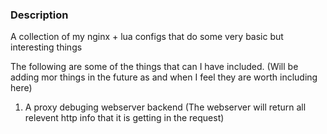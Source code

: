 ### Description

A collection of my nginx + lua configs that do some very basic but interesting things

The following are some of the things that can I have included. (Will be adding mor things in the future as and when I feel they are worth including here)

1. A proxy debuging webserver backend (The webserver will return all relevent http info that it is getting in the request)

